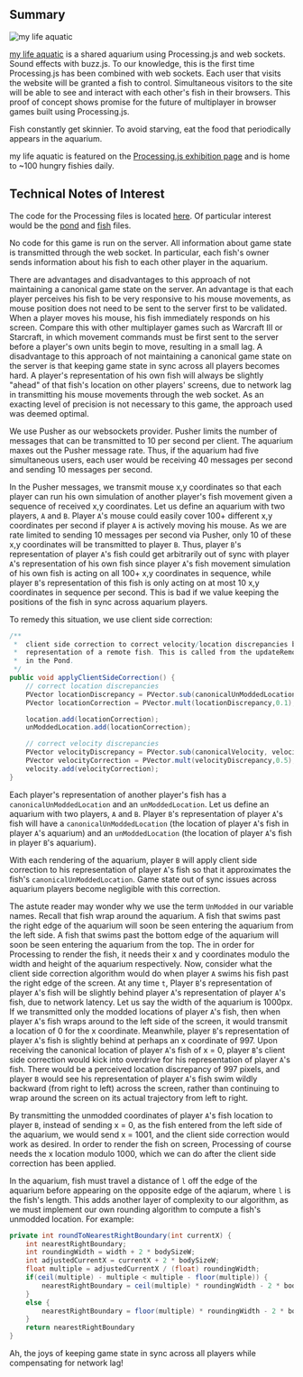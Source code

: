 ## Summary
![my life aquatic](http://i.imgur.com/AZWT5.png "my life aquatic")

[my life aquatic](http://mylifeaquatic.herokuapp.com/) is a shared aquarium using Processing.js and web sockets. Sound effects with buzz.js. To our knowledge, this is the first time Processing.js has been combined with web sockets. Each user that visits the website will be granted a fish to control. Simultaneous visitors to the site will be able to see and interact with each other's fish in their browsers. This proof of concept shows promise for the future of multiplayer in browser games built using Processing.js.

Fish constantly get skinnier. To avoid starving, eat the food that periodically appears in the aquarium.

my life aquatic is featured on the [Processing.js exhibition page](http://processingjs.org/exhibition/) and is home to ~100 hungry fishies daily.

## Technical Notes of Interest

The code for the Processing files is located [here](https://github.com/davidleibovic/my-life-aquatic/tree/master/public/processing). Of particular interest would be the [pond](https://github.com/davidleibovic/my-life-aquatic/blob/master/public/processing/pond.pjs) and [fish](https://github.com/davidleibovic/my-life-aquatic/blob/master/public/processing/Fish.pjs) files.

No code for this game is run on the server. All information about game state is transmitted through the web socket. In particular, each fish's owner sends information about his fish to each other player in the aquarium.

There are advantages and disadvantages to this approach of not maintaining a canonical game state on the server. An advantage is that each player perceives his fish to be very responsive to his mouse movements, as mouse position does not need to be sent to the server first to be validated. When a player moves his mouse, his fish immediately responds on his screen. Compare this with other multiplayer games such as Warcraft III or Starcraft, in which movement commands must be first sent to the server before a player's own units begin to move, resulting in a small lag. A disadvantage to this approach of not maintaining a canonical game state on the server is that keeping game state in sync across all players becomes hard. A player's representation of his own fish will always be slightly "ahead" of that fish's location on other players' screens, due to network lag in transmitting his mouse movements through the web socket. As an exacting level of precision is not necessary to this game, the approach used was deemed optimal.

We use Pusher as our websockets provider. Pusher limits the number of messages that can be transmitted to 10 per second per client. The aquarium maxes out the Pusher message rate. Thus, if the aquarium had five simultaneous users, each user would be receiving 40 messages per second and sending 10 messages per second.

In the Pusher messages, we transmit mouse x,y coordinates so that each player can run his own simulation of another player's fish movement given a sequence of received x,y coordinates. Let us define an aquarium with two players, `A` and `B`. Player `A`'s mouse could easily cover 100+ different x,y coordinates per second if player `A` is actively moving his mouse. As we are rate limited to sending 10 messages per second via Pusher, only 10 of these x,y coordinates will be transmitted to player `B`. Thus, player `B`'s representation of player `A`'s fish could get arbitrarily out of sync with player `A`'s representation of his own fish since player `A`'s fish movement simulation of his own fish is acting on all 100+ x,y coordinates in sequence, while player `B`'s representation of this fish is only acting on at most 10 x,y coordinates in sequence per second. This is bad if we value keeping the positions of the fish in sync across aquarium players.

To remedy this situation, we use client side correction:

```java
/**
 *	client side correction to correct velocity/location discrepancies between the local
 *	representation of a remote fish. This is called from the updateRemoteFish method
 *	in the Pond.
 */
public void applyClientSideCorrection() {
	// correct location discrepancies
	PVector locationDiscrepancy = PVector.sub(canonicalUnModdedLocation, unModdedLocation);
	PVector locationCorrection = PVector.mult(locationDiscrepancy,0.1);

	location.add(locationCorrection);
	unModdedLocation.add(locationCorrection);

	// correct velocity discrepancies
	PVector velocityDiscrepancy = PVector.sub(canonicalVelocity, velocity);
	PVector velocityCorrection = PVector.mult(velocityDiscrepancy,0.5);
	velocity.add(velocityCorrection);
}
```

Each player's representation of another player's fish has a `canonicalUnModdedLocation` and an `unModdedLocation`. Let us define an aquarium with two players, `A` and `B`. Player `B`'s representation of player `A`'s fish will have a `canonicalUnModdedLocation` (the location of player `A`'s fish in player `A`'s aquarium) and an `unModdedLocation` (the location of player `A`'s fish in player `B`'s aquarium).

With each rendering of the aquarium, player `B` will apply client side correction to his representation of player `A`'s fish so that it approximates the fish's `canonicalUnModdedLocation`. Game state out of sync issues across aquarium players become negligible with this correction.

The astute reader may wonder why we use the term `UnModded` in our variable names. Recall that fish wrap around the aquarium. A fish that swims past the right edge of the aquarium will soon be seen entering the aquarium from the left side. A fish that swims past the bottom edge of the aquarium will soon be seen entering the aquarium from the top. The in order for Processing to render the fish, it needs their x and y coordinates modulo the width and height of the aquarium respectively. Now, consider what the client side correction algorithm would do when player `A` swims his fish past the right edge of the screen. At any time `t`, Player `B`'s representation of player `A`'s fish will be slightly behind player `A`'s representation of player `A`'s fish, due to network latency. Let us say the width of the aquarium is 1000px. If we transmitted only the modded locations of player `A`'s fish, then when player `A`'s fish wraps around to the left side of the screen, it would transmit a location of 0 for the x coordinate. Meanwhile, player `B`'s representation of player `A`'s fish is slightly behind at perhaps an x coordinate of 997. Upon receiving the canonical location of player `A`'s fish of x = 0, player `B`'s client side correction would kick into overdrive for his representation of player `A`'s fish. There would be a perceived location discrepancy of 997 pixels, and player `B` would see his representation of player `A`'s fish swim wildly backward (from right to left) across the screen, rather than continuing to wrap around the screen on its actual trajectory from left to right.

By transmitting the unmodded coordinates of player `A`'s fish location to player `B`, instead of sending x = 0, as the fish entered from the left side of the aquarium, we would send x = 1001, and the client side correction would work as desired. In order to render the fish on screen, Processing of course needs the x location modulo 1000, which we can do after the client side correction has been applied.

In the aquarium, fish must travel a distance of `l` off the edge of the aquarium before appearing on the opposite edge of the aqiarum, where `l` is the fish's length. This adds another layer of complexity to our algorithm, as we must implement our own rounding algorithm to compute a fish's unmodded location. For example:

```java
private int roundToNearestRightBoundary(int currentX) {
	int nearestRightBoundary;
	int roundingWidth = width + 2 * bodySizeW;
	int adjustedCurrentX = currentX + 2 * bodySizeW;
	float multiple = adjustedCurrentX / (float) roundingWidth;
	if(ceil(multiple) - multiple < multiple - floor(multiple)) {
		nearestRightBoundary = ceil(multiple) * roundingWidth - 2 * bodySizeW;
	}
	else {
		nearestRightBoundary = floor(multiple) * roundingWidth - 2 * bodySizeW;
	}
	return nearestRightBoundary
}
```

Ah, the joys of keeping game state in sync across all players while compensating for network lag!